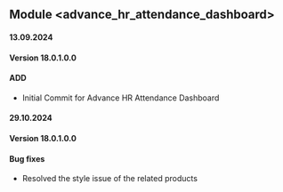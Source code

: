 ## Module <advance_hr_attendance_dashboard>

#### 13.09.2024
#### Version 18.0.1.0.0
#### ADD
 - Initial Commit for Advance HR Attendance Dashboard


#### 29.10.2024
#### Version 18.0.1.0.0
#### Bug fixes
 - Resolved the style issue of the related products

